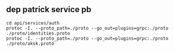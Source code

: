 ## dep patrick service pb

```
cd api/services/auth
protoc -I. --proto_path=./proto --go_out=plugins=grpc:./proto ./proto/identities.proto
protoc -I. --proto_path=./proto --go_out=plugins=grpc:./proto ./proto/aksk.proto
```

